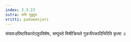 ```yaml
---
index: 3.3.23
sutra: समि युद्रुदुवः
vritti: padamanjari
---
```


 संयावःउपिष्टविकारोऽपूपविशेषः, सम्पूयते मिश्रीक्रियते गुडजीरकादिभिरिति कृत्वा ॥